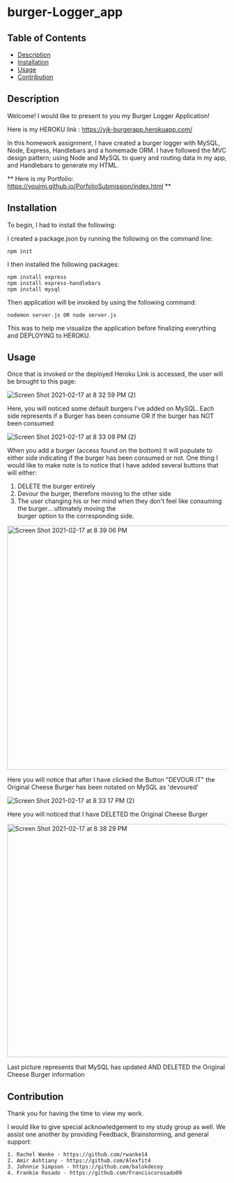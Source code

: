 # burger-Logger_app


## Table of Contents

  * [Description](#description)
  * [Installation](#installation)
  * [Usage](#usage)
  * [Contribution](#contribution)

 
 ## Description

 Welcome! I would like to present to you my Burger Logger Application!

 Here is my HEROKU link : https://yjk-burgerapp.herokuapp.com/

In this homework assignment, I have created a burger logger with MySQL, Node, Express, Handlebars and a homemade ORM. I have followed the MVC design pattern; using Node and MySQL to query and routing data in my app, and Handlebars to generate my HTML.

** Here is my Portfolio: https://youjmi.github.io/PorfolioSubmission/index.html  **

## Installation 


To begin, I had to install the following:

I created a package.json by running the following on the command line:
```
npm init
```

I then installed the following packages:

```
npm install express
npm install express-handlebars
npm install mysql
```

Then application will be invoked by using the following command:

```
nodemon server.js OR node server.js
```

This was to help me visualize the application before finalizing everything and DEPLOYING to HEROKU.

## Usage
Once that is invoked or the deployed Heroku Link is accessed, the user will be brought to this page: 

![Screen Shot 2021-02-17 at 8 32 59 PM (2)](https://user-images.githubusercontent.com/73494581/108290986-7f822700-715f-11eb-827c-a96d9d589ae4.png)

Here, you will noticed some default burgers I've added on MySQL. Each side represents if a Burger has been consume OR if the burger has NOT been consumed

![Screen Shot 2021-02-17 at 8 33 09 PM (2)](https://user-images.githubusercontent.com/73494581/108290993-81e48100-715f-11eb-9027-7ee0dd413da6.png)


When you add a burger (access found on the bottom) It will populate to either side indicating if the burger has been consumed or not. One thing I would like to make note is to notice that I have added several buttons that will either:

1.  DELETE the burger entirely
2.  Devour the burger, therefore moving to the other side
3.  The user changing his or her mind when they don't feel like consuming the burger... ultimately moving the    
    burger option to the corresponding side. 

<img width="559" alt="Screen Shot 2021-02-17 at 8 39 06 PM" src="https://user-images.githubusercontent.com/73494581/108291395-3c748380-7160-11eb-800c-1ed86f3c0e3d.png">

Here you will notice that after I have clicked the Button "DEVOUR IT" the Original Cheese Burger has been notated on MySQL as 'devoured'

![Screen Shot 2021-02-17 at 8 33 17 PM (2)](https://user-images.githubusercontent.com/73494581/108291010-86a93500-715f-11eb-9d87-e9ce2f453627.png)

Here you will noticed that I have DELETED the Original Cheese Burger

<img width="534" alt="Screen Shot 2021-02-17 at 8 38 29 PM" src="https://user-images.githubusercontent.com/73494581/108291399-3ed6dd80-7160-11eb-83f0-26d03040db9b.png">

Last picture represents that MySQL has updated AND DELETED the Original Cheese Burger information

## Contribution

Thank you for having the time to view my work.

I would like to give special acknowledgement to my study group as well. We assist one another by providing Feedback, Brainstorming, and general support:

```
1. Rachel Wanke - https://github.com/rwanke14
2. Amir Ashtiany - https://github.com/Alexfit4
3. Johnnie Simpson - https://github.com/balokdecoy
4. Frankie Rosado - https://github.com/Franciscorosado09
```